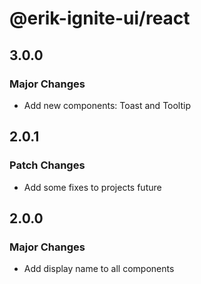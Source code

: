 # @erik-ignite-ui/react

## 3.0.0

### Major Changes

- Add new components: Toast and Tooltip

## 2.0.1

### Patch Changes

- Add some fixes to projects future

## 2.0.0

### Major Changes

- Add display name to all components
